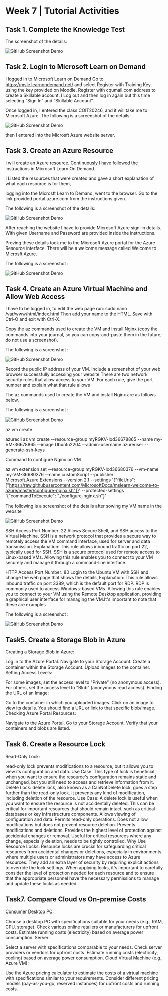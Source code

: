 # Week 7 | Tutorial Activities

## Task 1. Complete the Knowledge Test

The screenshot of the details:

![GitHub Screenshot Demo](./images/week7task1.png)


## Task 2. Login to Microsoft Learn on Demand

I logged in to Microsoft Learn on Demand
Go to https://msle.learnondemand.net/ and select Register with Training Key, using the key provided on 
Moodle. Register with cqumail.com address to create a Skillable account. I Log out and then log in 
again but this time selecting “Sign In” and “Skillable Account”. 

Once logged in, I entered the class COIT20246, and it will take me to Microsoft Azure. The following is a screenshot of the details:

![GitHub Screenshot Demo](images/week7-task2.png)

then I entered into the Microsft Azure website server.


## Task 3. Create an Azure Resource 

I will create an Azure resource. Continuously I have followed the instructions in Microsoft Learn On Demand.

I Listed the resources that were created and gave a short explanation of what each resource is for them,

logging into the Microsft Learn to Demand, went to the browser. Go to the link provided portal.azure.com from the instructions given.


The following is a screenshot of the details:

![GitHub Screenshot Demo](images/week7-task3.1.png)

After reaching the website I have to provide Microsoft Azure sign-in details. With given 
Username and  Password are provided inside the instructions.

Proving these details took me to the Microsoft Azure portal for the Azure Resource interface. There will be a welcome message called Welcome to Microsft Azure.

The following is a screenshot :

![GitHub Screenshot Demo](images/week7-task3.2.png)


## Task 4. Create an Azure Virtual Machine and Allow Web Access

I have to be logged in, to edit the web page run:
sudo nano /var/www/html/index.html
Then add your name to the HTML. Save with Ctrl-O and exit with Ctrl-X.
 
Copy the az commands used to create the VM and install Nginx (copy the commands into your 
journal, so you can copy-and-paste them in the future; do not use a screenshot). 

The following is a screenshot :

![GitHub Screenshot Demo](images/week7-task4.1.png)

Record the public IP address of your VM.
Include a screenshot of your web browser successfully accessing your website 
There are two network security rules that allow access to your VM. For each rule, give the port 
number and explain what that rule allows 

The az commands used to create the VM and install Nginx are as follows below,


The following is a screenshot :

![GitHub Screenshot Demo](images/week7-task4.2.png)


az vm create

azurecli az vm create
--resource-group myRGKV-lod36678865
--name my-VM-36678865
--image Ubuntu2204
--admin-username azureuser
--generate-ssh-keys

Command to configure Nginx on VM

az vm extension set
--resource-group myRGKV-lod36680376
--vm-name my-VM-36680376
--name customScript
--publisher Microsoft.Azure.Extensions
--version 2.1
--settings '{"fileUris":["https://raw.githubusercontent.com/MicrosoftDocs/mslearn-welcome-to-azure/master/configure-nginx.sh"]}'
--protected-settings '{"commandToExecute": "./configure-nginx.sh"}'

The following is a screenshot of the details after sowing my VM name in the website

![GitHub Screenshot Demo](images/week7-task4.3.png)



SSH Access
Port Number: 22
Allows Secure Shell, and SSH access to the Virtual Machine. SSH is a network protocol that provides a secure way to remotely access the VM command interface, used for server and  data transmission. Explanation: This rule allows inbound traffic on port 22, typically used for SSH. SSH is a secure protocol used for remote access to Linux-based VMs. Allowing this rule enables you to connect to your VM securely and manage it through a command-line interface.


HTTP Access
Port Number: 80
Login to the Ubuntu VM with SSH and change the web page that shows the details, Explanation: This rule allows inbound traffic on port 3389, which is the default port for RDP. RDP is commonly used to access Windows-based VMs. Allowing this rule enables you to connect to your VM using the Remote Desktop application, providing a graphical user interface for managing the VM.It's important to note that these are examples


The following is a screenshot :

![GitHub Screenshot Demo](images/week7-task4.4.png)


## Task5. Create a Storage Blob in Azure

Creating a Storage Blob in Azure:

Log in to the Azure Portal.
Navigate to your Storage Account.
Create a container within the Storage Account.
Upload images to the container.
Setting Access Levels:

For some images, set the access level to "Private" (no anonymous access).
For others, set the access level to "Blob" (anonymous read access).
Finding the URL of an Image:

Go to the container in which you uploaded images.
Click on an image to view its details.
You should find a URL or link to that specific blob/image.
Checking Azure Portal Resources:

Navigate to the Azure Portal.
Go to your Storage Account.
Verify that your containers and blobs are listed.

## Task 6. Create a Resource Lock

Read-Only Lock:

read-only lock prevents modifications to a resource, but it allows you to view its configuration and data.
Use Case: This type of lock is beneficial when you want to ensure the resource's configuration remains static and unchanged, but you still need to access and retrieve information from it.
Delete Lock:
delete lock, also known as a CanNotDelete lock, goes a step further than the read-only lock. It prevents any kind of modification, including deletion of the resource.
Use Case: A delete lock is useful when you want to ensure the resource is not accidentally deleted. This can be critical for important resources that should remain intact, such as critical databases or key infrastructure components.
Allows viewing of configuration and data.
Permits read-only operations.
Does not allow modifications but does not prevent resource deletion.
Prevents modifications and deletions.
Provides the highest level of protection against accidental changes or removal.
Useful for critical resources where any change, especially deletion, needs to be tightly controlled.
Why Use Resource Locks:
Resource locks are crucial for safeguarding critical resources from accidental changes or deletions, especially in environments where multiple users or administrators may have access to Azure resources. They add an extra layer of security by requiring explicit actions to override the lock settings.
When applying locks, it's important to carefully consider the level of protection needed for each resource and to ensure that the appropriate personnel have the necessary permissions to manage and update these locks as needed.


## Task7. Compare Cloud vs On-premise Costs

Consumer Desktop PC:

Choose a desktop PC with specifications suitable for your needs (e.g., RAM, CPU, storage).
Check various online retailers or manufacturers for upfront costs.
Estimate running costs (electricity) based on average power consumption.
Server:

Select a server with specifications comparable to your needs.
Check server providers or vendors for upfront costs.
Estimate running costs (electricity, cooling) based on average power consumption.
Cloud Virtual Machine (e.g., Azure VM):

Use the Azure pricing calculator to estimate the costs of a virtual machine with specifications similar to your requirements.
Consider different pricing models (pay-as-you-go, reserved instances) for upfront costs and running costs.







